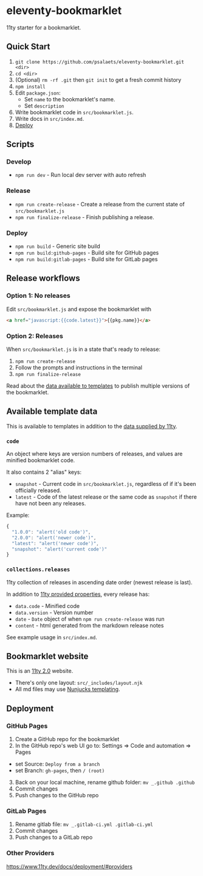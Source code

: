 # eleventy-bookmarklet

11ty starter for a bookmarklet.

## Quick Start

1. `git clone https://github.com/psalaets/eleventy-bookmarklet.git <dir>`
2. `cd <dir>`
3. (Optional) `rm -rf .git` then `git init` to get a fresh commit history
4. `npm install`
5. Edit `package.json`:
    - Set `name` to the bookmarklet's name.
    - Set `description`
6. Write bookmarklet code in `src/bookmarklet.js`.
7. Write docs in `src/index.md`.
8. [Deploy](#deployment)

## Scripts

### Develop

- `npm run dev` - Run local dev server with auto refresh

### Release

- `npm run create-release` - Create a release from the current state of `src/bookmarklet.js`
- `npm run finalize-release` - Finish publishing a release.

### Deploy

- `npm run build` - Generic site build
- `npm run build:github-pages` - Build site for GitHub pages
- `npm run build:gitlab-pages` - Build site for GitLab pages

## Release workflows

### Option 1: No releases

Edit `src/bookmarklet.js` and expose the bookmarklet with

```html
<a href="javascript:{{code.latest}}">{{pkg.name}}</a>
```

### Option 2: Releases

When `src/bookmarklet.js` is in a state that's ready to release:

1. `npm run create-release`
2. Follow the prompts and instructions in the terminal
3. `npm run finalize-release`

Read about the [data available to templates](#available-template-data) to publish multiple versions of the bookmarklet.

## Available template data

This is available to templates in addition to the [data supplied by 11ty](https://www.11ty.dev/docs/data-eleventy-supplied/).

### `code`

An object where keys are version numbers of releases, and values are minified bookmarklet code.

It also contains 2 "alias" keys:

- `snapshot` - Current code in `src/bookmarklet.js`, regardless of if it's been officially released.
- `latest` - Code of the latest release or the same code as `snapshot` if there have not been any releases.

Example:

```js
{
  "1.0.0": "alert('old code')",
  "2.0.0": "alert('newer code')",
  "latest": "alert('newer code')",
  "snapshot": "alert('current code')"
}
```

### `collections.releases`

11ty collection of releases in ascending date order (newest release is last).

In addition to [11ty provided properties](https://www.11ty.dev/docs/collections/#collection-item-data-structure), every release has:

- `data.code` - Minified code
- `data.version` - Version number
- `date` - `Date` object of when `npm run create-release` was run
- `content` - html generated from the markdown release notes

See example usage in `src/index.md`.

## Bookmarklet website

This is an [11ty 2.0](https://www.11ty.dev/) website.

- There's only one layout: `src/_includes/layout.njk`
- All md files may use [Nunjucks templating](https://mozilla.github.io/nunjucks/).

## Deployment

### GitHub Pages

1. Create a GitHub repo for the bookmarklet
2. In the GitHub repo's web UI go to: Settings => Code and automation => Pages
  - set Source: `Deploy from a branch`
  - set Branch: `gh-pages`, then `/ (root)`
3. Back on your local machine, rename github folder: `mv _.github .github`
4. Commit changes
5. Push changes to the GitHub repo

### GitLab Pages

1. Rename gitlab file: `mv _.gitlab-ci.yml .gitlab-ci.yml`
2. Commit changes
3. Push changes to a GitLab repo

### Other Providers

https://www.11ty.dev/docs/deployment/#providers
